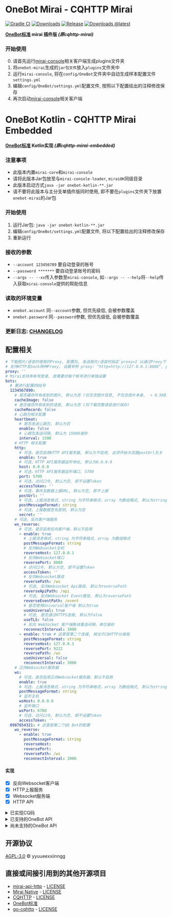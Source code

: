 # OneBot Mirai - CQHTTP Mirai

[![Gradle CI](https://github.com/yyuueexxiinngg/onebot-kotlin/workflows/Gradle%20CI/badge.svg)](https://github.com/yyuueexxiinngg/onebot-kotlin/actions)
[![Downloads](https://img.shields.io/github/downloads/yyuueexxiinngg/onebot-kotlin/total)](https://github.com/yyuueexxiinngg/onebot-kotlin/releases)
[![Release](https://img.shields.io/github/v/release/yyuueexxiinngg/onebot-kotlin?include_prereleases)](https://github.com/yyuueexxiinngg/onebot-kotlin/releases)
[![Downloads @latest](https://img.shields.io/github/downloads-pre/yyuueexxiinngg/onebot-kotlin/latest/total)](https://github.com/yyuueexxiinngg/onebot-kotlin/releases)

__[OneBot标准](https://github.com/howmanybots/onebot) mirai 插件版 *(原cqhttp-mirai)*__

### 开始使用
0. 请首先运行[mirai-console](https://github.com/mamoe/mirai-console)相关客户端生成plugins文件夹
1. 将`onebot-mirai`生成的`jar包文件`放入`plugins`文件夹中
2. 运行`mirai-console`, 将在`config/OneBot`文件夹中自动生成样本配置文件`settings.yml`
3. 编辑`config/OneBot/settings.yml`配置文件, 按照以下配置给出的注释修改保存
4. 再次启动[mirai-console](https://github.com/mamoe/mirai-console)相关客户端

# OneBot Kotlin - CQHTTP Mirai Embedded

__[OneBot标准](https://github.com/howmanybots/onebot) Kotlin实现 *(原cqhttp-mirai-embedded)*__

### 注意事项
- 此版本内置`mirai-core`和`mirai-console`
- 请将此版本Jar包放至与`mirai-console-loader`, `miraiOK`同级目录
- 此版本启动方式`java -jar onebot-kotlin-**.jar`
- 请不要将此版本与主分支单插件版同时使用, 即不要在`plugins`文件夹下放置`onebot-mirai`的Jar包

### 开始使用
1. 运行Jar包: `java -jar onebot-kotlin-**.jar`
2. 编辑`config/OneBot/settings.yml`配置文件, 将以下配置给出的注释修改保存
3. 重新运行

### 接收的参数
- `--account 123456789` 要自动登录的账号
- `--password *******` 要自动登录账号的密码
- `--args -- --xx`传入参数至`mirai-console`, 如`--args -- --help`将`--help`传入获取`mirai-console`提供的帮助信息

### 读取的环境变量
- `onebot.account` 同`--account`参数, 但优先级低, 会被参数覆盖
- `onebot.password` 同`--password`参数, 但优先级低, 会被参数覆盖

### 更新日志: [CHANGELOG](https://github.com/yyuueexxiinngg/onebot-kotlin/blob/master/CHANGELOG.md)

## 配置相关
```yaml
# 下载图片/语音时使用的Proxy, 配置后, 发送图片/语音时指定`proxy=1`以通过Proxy下载, 如[CQ:image,proxy=1,url=http://***]
# 支持HTTP及Sock两种Proxy, 设置举例 proxy: "http=http://127.0.0.1:8888", proxy : "sock=127.0.0.1:1088"
proxy: ''
# Mirai支持多帐号登录, 故需要对每个帐号进行单独设置
bots:
  # 要进行配置的QQ号
  1234567890: 
    # 是否缓存所有收到的图片, 默认为否 (仅包含图片信息, 不包含图片本身,  < 0.5KB)
    cacheImage: false
    # 是否缓存所有收到的语音, 默认为否 (将下载完整语音进行保存)
    cacheRecord: false
    # 心跳包相关配置
    heartbeat: 
      # 是否发送心跳包, 默认为否
      enable: false
      # 心跳包发送间隔, 默认为 15000毫秒
      interval: 1500
    # HTTP 相关配置
    http: 
      # 可选，是否启用HTTP API服务器, 默认为不启用, 此项开始与否跟postUrl无关
      enable: true
      # 可选，HTTP API服务器监听地址, 默认为0.0.0.0
      host: 0.0.0.0
      # 可选，HTTP API服务器监听端口, 5700
      port: 5700
      # 可选，访问口令, 默认为空, 即不设置Token
      accessToken: ''
      # 可选，事件及数据上报URL, 默认为空, 即不上报
      postUrl: ''
      # 可选，上报消息格式，string 为字符串格式，array 为数组格式, 默认为string
      postMessageFormat: string
      # 可选，上报数据签名密钥, 默认为空
      secret: ''
    # 可选，反向客户端服务
    ws_reverse: 
      # 可选，是否启用反向客户端，默认不启用
      - enable: true
        # 上报消息格式，string 为字符串格式，array 为数组格式
        postMessageFormat: string
        # 反向Websocket主机
        reverseHost: 127.0.0.1
        # 反向Websocket端口
        reversePort: 8080
        # 访问口令, 默认为空, 即不设置Token
        accessToken: ''
        # 反向Websocket路径
        reversePath: /ws
        # 可选, 反向Websocket Api路径, 默认为reversePath
        reverseApiPath: /api
        # 可选, 反向Websocket Event路径, 默认为reversePath
        reverseEventPath: /event
        # 是否使用Universal客户端 默认为true
        useUniversal: true
        # 可选, 是否通过HTTPS连接, 默认为false
        useTLS: false
        # 反向 WebSocket 客户端断线重连间隔，单位毫秒
        reconnectInterval: 3000
      - enable: true # 这里是第二个连接, 相当于CQHTTP分身版
        postMessageFormat: string
        reverseHost: 127.0.0.1
        reversePort: 9222
        reversePath: /ws
        useUniversal: false
        reconnectInterval: 3000
    # 正向Websocket服务器
    ws: 
      # 可选，是否启用正向Websocket服务器，默认不启用
      enable: true
      # 可选，上报消息格式，string 为字符串格式，array 为数组格式, 默认为string
      postMessageFormat: string
      # 监听主机
      wsHost: 0.0.0.0
      # 监听端口
      wsPort: 6700
      # 可选，访问口令, 默认为空, 即不设置Token
      accessToken: ''
  0987654321: # 这里是第二个QQ Bot的配置
    ws_reverse: 
      - enable: true
        postMessageFormat: string
        reverseHost:
        reversePort:
        reversePath: /ws
        reconnectInterval: 3000
```

#### 实现
- [x] 反向Websocket客户端
- [x] HTTP上报服务
- [x] Websocket服务端
- [x] HTTP API

<details>
<summary>已实现CQ码</summary>

- [CQ:at]
- [CQ:image]
- [CQ:record]
- [CQ:face]
- [CQ:emoji]
- [CQ:share]
- [CQ:contact]
- [CQ:music]
- [CQ:shake]
- [CQ:poke]
- [CQ:xml]
- [CQ:json]

</details>

<details>
<summary>已支持的OneBot API</summary>

#### 特别注意, 很多信息Mirai不支持获取, 如群成员的年龄、性别等, 为保证兼容性, 这些项已用`Unknown`, `0`之类的信息填充占位

| API                      | 功能                                                         | 备注                        |
| ------------------------ | ------------------------------------------------------------ | -------------------------- |
| /send_private_msg        | [发送私聊消息](https://github.com/richardchien/cqhttp-protocol/blob/master/v11/specs/api/public.md#send_private_msg-发送私聊消息) | |
| /send_group_msg          | [发送群消息](https://github.com/richardchien/cqhttp-protocol/blob/master/v11/specs/api/public.md#send_group_msg-发送群消息) | |
| /send_msg                | [发送消息](https://github.com/richardchien/cqhttp-protocol/blob/master/v11/specs/api/public.md#send_msg-发送消息) | (不包含讨论组消息) |
| /delete_msg              | [撤回信息](https://github.com/richardchien/cqhttp-protocol/blob/master/v11/specs/api/public.md#delete_msg-撤回消息) | |
| /set_group_kick          | [群组T人](https://github.com/richardchien/cqhttp-protocol/blob/master/v11/specs/api/public.md#set_group_kick-群组踢人) | |
| /set_group_ban           | [群组单人禁言](https://github.com/richardchien/cqhttp-protocol/blob/master/v11/specs/api/public.md#set_group_ban-群组单人禁言) | |
| /set_group_whole_ban     | [群组全员禁言](https://github.com/richardchien/cqhttp-protocol/blob/master/v11/specs/api/public.md#set_group_whole_ban-群组全员禁言) | |
| /set_group_card          | [设置群名片(群备注)](https://github.com/richardchien/cqhttp-protocol/blob/master/v11/specs/api/public.md#set_group_card-设置群名片（群备注）) | |
| /set_group_leave         | [退出群组](https://github.com/richardchien/cqhttp-protocol/blob/master/v11/specs/api/public.md#set_group_leave-退出群组) | (不支持解散群组) |
| /set_group_special_title | [设置群组专属头衔](https://github.com/richardchien/cqhttp-protocol/blob/master/v11/specs/api/public.md#set_group_special_title-设置群组专属头衔) | (不支持设置有效期) |
| /set_friend_add_request  | [处理加好友请求](https://github.com/richardchien/cqhttp-protocol/blob/master/v11/specs/api/public.md#set_friend_add_request-处理加好友请求) | (不支持设置备注) |
| /set_group_add_request   | [处理加群请求/邀请](https://github.com/richardchien/cqhttp-protocol/blob/master/v11/specs/api/public.md#set_group_add_request-处理加群请求／邀请) | |
| /get_login_info          | [获取登录号信息](https://github.com/richardchien/cqhttp-protocol/blob/master/v11/specs/api/public.md#get_login_info-获取登录号信息) | |
| /get_friend_list         | [获取好友列表](https://github.com/richardchien/cqhttp-protocol/blob/master/v11/specs/api/public.md#get_friend_list-获取好友列表) | |
| /get_group_honor_info    | [获取群荣誉信息](https://github.com/howmanybots/onebot/blob/master/v11/specs/api/public.md#get_group_honor_info-%E8%8E%B7%E5%8F%96%E7%BE%A4%E8%8D%A3%E8%AA%89%E4%BF%A1%E6%81%AF) | |
| /get_image               | [获取图片](https://github.com/richardchien/cqhttp-protocol/blob/master/v11/specs/api/public.md#get_image-获取图片) | |
| /get_group_list          | [获取群列表](https://github.com/richardchien/cqhttp-protocol/blob/master/v11/specs/api/public.md#get_group_list-获取群列表) | |
| /get_group_info          | [获取群信息](https://github.com/richardchien/cqhttp-protocol/blob/master/v11/specs/api/public.md#get_group_info-获取群信息) | |
| /get_group_member_info   | [获取群成员信息](https://github.com/richardchien/cqhttp-protocol/blob/master/v11/specs/api/public.md#get_group_member_info-获取群成员信息) | |
| /get_group_member_list   | [获取群成员列表](https://github.com/richardchien/cqhttp-protocol/blob/master/v11/specs/api/public.md#get_group_member_list-获取群成员列表) | |
| /can_send_image          | [检查是否可以发送图片](https://github.com/richardchien/cqhttp-protocol/blob/master/v11/specs/api/public.md#can_send_image-检查是否可以发送图片) | (恒为true) |
| /can_send_record         | [检查是否可以发送语音](https://github.com/richardchien/cqhttp-protocol/blob/master/v11/specs/api/public.md#can_send_record-检查是否可以发送语音) | |
| /get_status              | [获取插件运行状态](https://github.com/richardchien/cqhttp-protocol/blob/master/v11/specs/api/public.md#get_status-获取插件运行状态) | (不完全支持, 仅返回`online`和`good`两项) |
| /get_version_info        | [获取 酷Q 及 CQHTTP插件的版本信息](https://github.com/richardchien/cqhttp-protocol/blob/master/v11/specs/api/public.md#get_version_info-获取-酷q-及-cqhttp-插件的版本信息) | |
| /set_group_name          | [设置群名](https://github.com/howmanybots/onebot/blob/master/v11/specs/api/public.md#set_group_name-%E8%AE%BE%E7%BD%AE%E7%BE%A4%E5%90%8D)                                        |

</details>

<details>
<summary>尚未支持的OneBot API</summary>

| API                      | 功能                                                         | 备注                        |
| ------------------------ | ------------------------------------------------------------ | -------------------------- |
| /get_record              | [获取语音](https://github.com/richardchien/cqhttp-protocol/blob/master/v11/specs/api/public.md#get_record-获取语音) | |
| /send_discuss_msg        | [发送讨论组消息](https://github.com/richardchien/cqhttp-protocol/blob/master/v11/specs/api/public.md#send_discuss_msg-发送讨论组消息) | 已无讨论组 |
| /set_discuss_leave       | [退出讨论组](https://github.com/richardchien/cqhttp-protocol/blob/master/v11/specs/api/public.md#set_discuss_leave-退出讨论组) | 已无讨论组 |
| /get_stranger_info       | [获取陌生人信息](https://github.com/richardchien/cqhttp-protocol/blob/master/v11/specs/api/public.md#get_stranger_info-获取陌生人信息) | |
| /set_group_anonymous_ban | [群组匿名用户禁言](https://github.com/richardchien/cqhttp-protocol/blob/master/v11/specs/api/public.md#set_group_anonymous_ban-群组匿名用户禁言) | |
| /set_group_admin         | [群组设置管理员](https://github.com/richardchien/cqhttp-protocol/blob/master/v11/specs/api/public.md#set_group_admin-群组设置管理员) | |
| /send_like               | [发送好友赞](https://github.com/richardchien/cqhttp-protocol/blob/master/v11/specs/api/public.md#end_like-发送好友赞) | Mirai不会支持 |
| /get_cookies             | [获取 Cookies](https://github.com/richardchien/cqhttp-protocol/blob/master/v11/specs/api/public.md#get_cookies-获取-cookies) | Mirai不会支持 |
| /get_csrf_token          | [获取 CSRF Token](https://github.com/richardchien/cqhttp-protocol/blob/master/v11/specs/api/public.md#get_csrf_token-获取-csrf-token) | Mirai不会支持 |
| /get_credentials         | [获取 QQ 相关接口凭证](https://github.com/richardchien/cqhttp-protocol/blob/master/v11/specs/api/public.md#get_credentials-获取-qq-相关接口凭证) | Mirai不会支持 |
| /set_restart_plugin      | [重启 CQHTTP](https://github.com/richardchien/cqhttp-protocol/blob/master/v11/specs/api/public.md#set_restart_plugin-重启-cqhttp) | |
| /clean_data_dir          | [清理数据目录](https://github.com/richardchien/cqhttp-protocol/blob/master/v11/specs/api/public.md#clean_data_dir-清理数据目录) | |
| /clean_plugin_log        | [清理日志](https://github.com/richardchien/cqhttp-protocol/blob/master/v11/specs/api/public.md#clean_plugin_log-清理日志) | |

</details>

## 开源协议
[AGPL-3.0](LICENSE) © yyuueexxiinngg

## 直接或间接引用到的其他开源项目
- [mirai-api-http](https://github.com/mamoe/mirai-api-http) -  [LICENSE](https://github.com/mamoe/mirai-api-http/blob/master/LICENSE)
- [Mirai Native](https://github.com/iTXTech/mirai-native)  -  [LICENSE](https://github.com/iTXTech/mirai-native/blob/master/LICENSE)
- [CQHTTP](https://github.com/richardchien/coolq-http-api) -  [LICENSE](https://github.com/richardchien/coolq-http-api/blob/master/LICENSE)
- [OneBot标准](https://github.com/howmanybots/onebot) 
- [go-cqhttp](https://github.com/Mrs4s/go-cqhttp)  -  [LICENSE](https://github.com/Mrs4s/go-cqhttp/blob/master/LICENSE)
